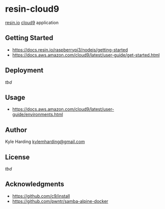 # resin-cloud9

[resin.io](https://resin.io/) [cloud9](https://aws.amazon.com/cloud9/) application

## Getting Started

* https://docs.resin.io/raspberrypi3/nodejs/getting-started
* https://docs.aws.amazon.com/cloud9/latest/user-guide/get-started.html

## Deployment

_tbd_

## Usage

* https://docs.aws.amazon.com/cloud9/latest/user-guide/environments.html

## Author

Kyle Harding <kylemharding@gmail.com>

## License

_tbd_

## Acknowledgments

* https://github.com/c9/install
* https://github.com/pwntr/samba-alpine-docker
